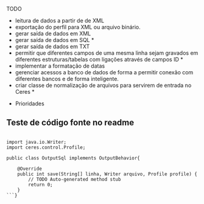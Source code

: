 TODO

- leitura de dados a partir de de XML
- exportação do perfil para XML ou arquivo binário.
- gerar saída de dados em XML
- gerar saída de dados em SQL *
- gerar saída de dados em TXT
- permitir que diferentes campos de uma mesma linha sejam gravados em diferentes estruturas/tabelas com ligações através de campos ID *
- implementar a formatação de datas
- gerenciar acessos a banco de dados de forma a permitir conexão com diferentes bancos e de forma inteligente.
- criar classe de normalização de arquivos para servirem de entrada no Ceres * 

* Prioridades
 
Teste de código fonte no readme
-------------------------------

```package ceres.output.otbehavior;

import java.io.Writer;
import ceres.control.Profile;

public class OutputSql implements OutputBehavior{

	@Override
	public int save(String[] linha, Writer arquivo, Profile profile) {
		// TODO Auto-generated method stub
		return 0;
	}
```}
